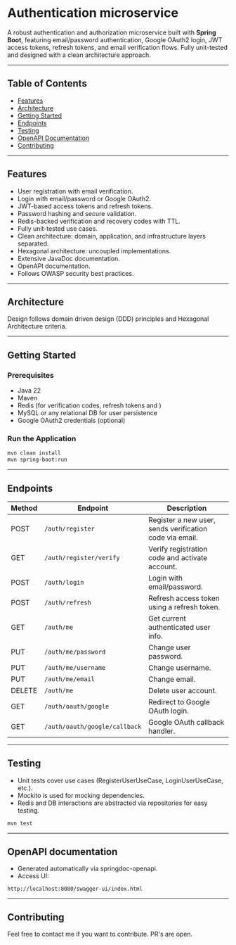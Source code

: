 # Authentication microservice

A robust authentication and authorization microservice built with **Spring Boot**, featuring email/password authentication, Google OAuth2 login, JWT access tokens, refresh tokens, and email verification flows. Fully unit-tested and designed with a clean architecture approach.

---

## Table of Contents

- [Features](#features)
- [Architecture](#architecture)
- [Getting Started](#getting-started)
- [Endpoints](#endpoints)
- [Testing](#testing)
- [OpenAPI Documentation](#openapi-documentation)
- [Contributing](#contributing)

---

## Features

- User registration with email verification.
- Login with email/password or Google OAuth2.
- JWT-based access tokens and refresh tokens.
- Password hashing and secure validation.
- Redis-backed verification and recovery codes with TTL.
- Fully unit-tested use cases.
- Clean architecture: domain, application, and infrastructure layers separated.
- Hexagonal architecture: uncoupled implementations.
- Extensive JavaDoc documentation.
- OpenAPI documentation.
- Follows OWASP security best practices.

---

## Architecture

Design follows domain driven design (DDD) principles and Hexagonal Architecture criteria. 

---

## Getting Started

### Prerequisites

- Java 22
- Maven 
- Redis (for verification codes, refresh tokens and )
- MySQL or any relational DB for user persistence
- Google OAuth2 credentials (optional)

### Run the Application

```bash
mvn clean install
mvn spring-boot:run
```

---

## Endpoints

| Method | Endpoint                      | Description                                             |
| ------ | ----------------------------- | ------------------------------------------------------- |
| POST   | `/auth/register`              | Register a new user, sends verification code via email. |
| GET    | `/auth/register/verify`       | Verify registration code and activate account.          |
| POST   | `/auth/login`                 | Login with email/password.                              |
| POST   | `/auth/refresh`               | Refresh access token using a refresh token.             |
| GET    | `/auth/me`                    | Get current authenticated user info.                    |
| PUT    | `/auth/me/password`           | Change user password.                                   |
| PUT    | `/auth/me/username`           | Change username.                                        |
| PUT    | `/auth/me/email`              | Change email.                                           |
| DELETE | `/auth/me`                    | Delete user account.                                    |
| GET    | `/auth/oauth/google`          | Redirect to Google OAuth login.                         |
| GET    | `/auth/oauth/google/callback` | Google OAuth callback handler.                          |

---

## Testing

* Unit tests cover use cases (RegisterUserUseCase, LoginUserUseCase, etc.).
* Mockito is used for mocking dependencies.
* Redis and DB interactions are abstracted via repositories for easy testing.

```bash
mvn test
```

---

## OpenAPI documentation

* Generated automatically via springdoc-openapi.
* Access UI:

```url
http://localhost:8080/swagger-ui/index.html
```

---

## Contributing

Feel free to contact me if you want to contribute. PR's are open.